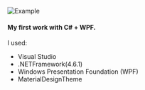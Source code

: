 <div align="center"### LIST OF STUDENTS></div>

![Example](http://i.piccy.info/i9/ffb44a4cde1fa78deacdcdb6eb04ecc7/1612082064/61823/1415762/List_of_students.jpg)

#### My first work with C# + WPF.
I used:
* Visual Studio
* .NETFramework(4.6.1)
* Windows Presentation Foundation (WPF)
* MaterialDesignTheme
